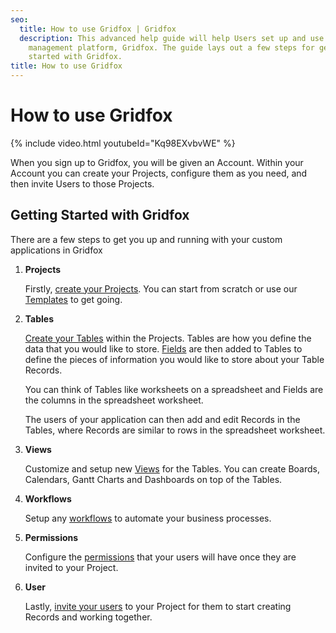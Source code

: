 ```yaml
---
seo:
  title: How to use Gridfox | Gridfox
  description: This advanced help guide will help Users set up and use the work
    management platform, Gridfox. The guide lays out a few steps for getting
    started with Gridfox.
title: How to use Gridfox
---
```

# How to use Gridfox

{% include video.html youtubeId="Kq98EXvbvWE" %}

When you sign up to Gridfox, you will be given an Account. Within your Account you can create your Projects, configure them as you need, and then invite Users to those Projects. 

## Getting Started with Gridfox

There are a few steps to get you up and running with your custom applications in Gridfox

1. **Projects**

   Firstly, [create your Projects](/building-a-project/an-introduction-to-projects). You can start from scratch or use our [Templates](/templates/) to get going.
2. **Tables**

   [Create your Tables](/building-a-project/an-introduction-to-tables) within the Projects. Tables are how you define the data that you would like to store. [Fields](/building-a-project/an-introduction-to-fields) are then added to Tables to define the pieces of information you would like to store about your Table Records.

   You can think of Tables like worksheets on a spreadsheet and Fields are the columns in the spreadsheet worksheet.

   The users of your application can then add and edit Records in the Tables, where Records are similar to rows in the spreadsheet worksheet.
3. **Views**

   Customize and setup new [Views](/building-a-project/an-introduction-to-views)[](/building-a-project/an-introduction-to-screens) for the Tables. You can create Boards, Calendars, Gantt Charts and Dashboards on top of the Tables.
4. **Workflows**

   Setup any [workflows](/building-a-project/an-introduction-to-workflows) to automate your business processes.
5. **Permissions**

   Configure the [permissions](/building-a-project/an-introduction-to-permissions) that your users will have once they are invited to your Project.
6. **User**

   Lastly, [invite your users](/building-a-project/an-introduction-to-users) to your Project for them to start creating Records and working together.